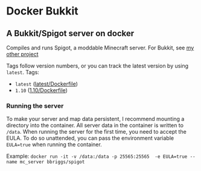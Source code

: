 # Docker Bukkit
## A Bukkit/Spigot server on docker
Compiles and runs Spigot, a moddable Minecraft server. For Bukkit, see [my other project](https://hub.docker.com/r/bbriggs/bukkit/)

Tags follow version numbers, or you can track the latest version by using `latest`.
Tags: 
* `latest` ([latest/Dockerfile](https://github.com/bbriggs/docker-bukkit/blob/latest/Dockerfile))
* `1.10`  ([1.10/Dockerfile](https://github.com/bbriggs/docker-spigot/blob/1.10/Dockerfile))

### Running the server
To make your server and map data persistent, I recommend mounting a directory into the container. All server data in the container is written to `/data`. When running the server for the first time, you need to accept the EULA. To do so unattended, you can pass the environment variable `EULA=true` when running the container. 

Example: 
`docker run -it -v /data:/data -p 25565:25565  -e EULA=true --name mc_server bbriggs/spigot` 
